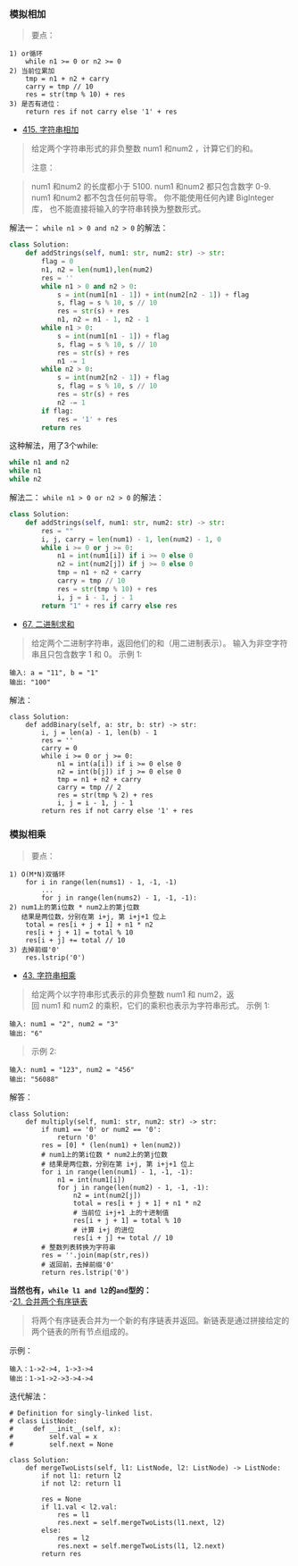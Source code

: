 ### 模拟相加
> 要点：
```python3
1) or循环
    while n1 >= 0 or n2 >= 0
2) 当前位累加
    tmp = n1 + n2 + carry
    carry = tmp // 10
    res = str(tmp % 10) + res
3) 是否有进位：
    return res if not carry else '1' + res
```
- [415. 字符串相加](https://leetcode-cn.com/problems/add-strings/)
> 给定两个字符串形式的非负整数 num1 和num2 ，计算它们的和。
>
>注意：

>num1 和num2 的长度都小于 5100.
num1 和num2 都只包含数字 0-9.
num1 和num2 都不包含任何前导零。
你不能使用任何內建 BigInteger 库， 也不能直接将输入的字符串转换为整数形式。

解法一： `while n1 > 0 and n2 > 0` 的解法：
```python
class Solution:
    def addStrings(self, num1: str, num2: str) -> str:
        flag = 0
        n1, n2 = len(num1),len(num2)
        res = ''
        while n1 > 0 and n2 > 0:
            s = int(num1[n1 - 1]) + int(num2[n2 - 1]) + flag
            s, flag = s % 10, s // 10
            res = str(s) + res
            n1, n2 = n1 - 1, n2 - 1
        while n1 > 0:
            s = int(num1[n1 - 1]) + flag
            s, flag = s % 10, s // 10
            res = str(s) + res
            n1 -= 1
        while n2 > 0:
            s = int(num2[n2 - 1]) + flag
            s, flag = s % 10, s // 10
            res = str(s) + res
            n2 -= 1
        if flag:
            res = '1' + res
        return res
```
这种解法，用了3个while:
```python
while n1 and n2
while n1
while n2
```


解法二： `while n1 > 0 or n2 > 0` 的解法：
```python
class Solution:
    def addStrings(self, num1: str, num2: str) -> str:
        res = ""
        i, j, carry = len(num1) - 1, len(num2) - 1, 0
        while i >= 0 or j >= 0:
            n1 = int(num1[i]) if i >= 0 else 0
            n2 = int(num2[j]) if j >= 0 else 0
            tmp = n1 + n2 + carry
            carry = tmp // 10
            res = str(tmp % 10) + res
            i, j = i - 1, j - 1
        return "1" + res if carry else res
```
- [67. 二进制求和](https://leetcode-cn.com/problems/add-binary/)
> 给定两个二进制字符串，返回他们的和（用二进制表示）。
输入为非空字符串且只包含数字 1 和 0。
示例 1:
```
输入: a = "11", b = "1"
输出: "100"
```
解法：
```python3
class Solution:
    def addBinary(self, a: str, b: str) -> str:
        i, j = len(a) - 1, len(b) - 1
        res = ''
        carry = 0
        while i >= 0 or j >= 0:
            n1 = int(a[i]) if i >= 0 else 0
            n2 = int(b[j]) if j >= 0 else 0
            tmp = n1 + n2 + carry
            carry = tmp // 2
            res = str(tmp % 2) + res
            i, j = i - 1, j - 1
        return res if not carry else '1' + res
```
### 模拟相乘
> 要点：
```python3
1) O(M*N)双循环
    for i in range(len(nums1) - 1, -1, -1)
        ...
        for j in range(len(nums2) - 1, -1, -1):
2) num1上的第i位数 * num2上的第j位数
   结果是两位数，分别在第 i+j, 第 i+j+1 位上
    total = res[i + j + 1] + n1 * n2
    res[i + j + 1] = total % 10
    res[i + j] += total // 10
3) 去掉前缀'0'
    res.lstrip('0')
```
- [43. 字符串相乘](https://leetcode-cn.com/problems/multiply-strings/)
> 给定两个以字符串形式表示的非负整数 num1 和 num2，返回 num1 和 num2 的乘积，它们的乘积也表示为字符串形式。
>示例 1:
```shell
输入: num1 = "2", num2 = "3"
输出: "6"
```
>示例 2:
```shell
输入: num1 = "123", num2 = "456"
输出: "56088"
```
解答：
```python3
class Solution:
    def multiply(self, num1: str, num2: str) -> str:
        if num1 == '0' or num2 == '0':
            return '0'
        res = [0] * (len(num1) + len(num2))
        # num1上的第i位数 * num2上的第j位数
        # 结果是两位数，分别在第 i+j, 第 i+j+1 位上
        for i in range(len(num1) - 1, -1, -1):
            n1 = int(num1[i])
            for j in range(len(num2) - 1, -1, -1):
                n2 = int(num2[j])
                total = res[i + j + 1] + n1 * n2
                # 当前位 i+j+1 上的十进制值
                res[i + j + 1] = total % 10
                # 计算 i+j 的进位
                res[i + j] += total // 10
        # 整数列表转换为字符串
        res = ''.join(map(str,res))
        # 返回前，去掉前缀'0'
        return res.lstrip('0')
```
**当然也有，`while l1 and l2`的`and`型的：**         
-[21. 合并两个有序链表](https://leetcode-cn.com/problems/merge-two-sorted-lists/)
> 将两个有序链表合并为一个新的有序链表并返回。新链表是通过拼接给定的两个链表的所有节点组成的。            

示例：
```shell
输入：1->2->4, 1->3->4
输出：1->1->2->3->4->4
```
迭代解法：
```python3
# Definition for singly-linked list.
# class ListNode:
#     def __init__(self, x):
#         self.val = x
#         self.next = None

class Solution:
    def mergeTwoLists(self, l1: ListNode, l2: ListNode) -> ListNode:
        if not l1: return l2
        if not l2: return l1
        
        res = None
        if l1.val < l2.val:
            res = l1
            res.next = self.mergeTwoLists(l1.next, l2)
        else:
            res = l2
            res.next = self.mergeTwoLists(l1, l2.next)
        return res
```
